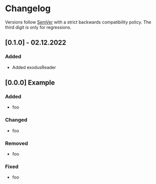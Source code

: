<!--
SPDX-FileCopyrightText: 2022 German Aerospace Center (DLR)

SPDX-License-Identifier: MIT
-->

# Changelog

Versions follow [SemVer](https://semver.org/) with a strict backwards compatibility policy.
The third digit is only for regressions.

## [0.1.0] - 02.12.2022
### Added
- Added exodusReader

## [0.0.0] Example
### Added
- foo

### Changed
- foo

### Removed
- foo

### Fixed
- foo
